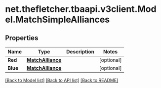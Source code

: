 
# net.thefletcher.tbaapi.v3client.Model.MatchSimpleAlliances

## Properties

Name | Type | Description | Notes
------------ | ------------- | ------------- | -------------
**Red** | [**MatchAlliance**](MatchAlliance.md) |  | [optional] 
**Blue** | [**MatchAlliance**](MatchAlliance.md) |  | [optional] 

[[Back to Model list]](../README.md#documentation-for-models)
[[Back to API list]](../README.md#documentation-for-api-endpoints)
[[Back to README]](../README.md)

